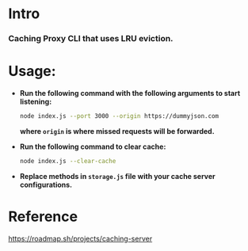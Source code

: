 # Intro

### Caching Proxy CLI that uses LRU eviction.

# Usage:

- **Run the following command with the following arguments to start listening:**
	```bash
	node index.js --port 3000 --origin https://dummyjson.com
	```
	**where `origin` is where missed requests will be forwarded.**

- **Run the following command to clear cache:**
	```bash
	node index.js --clear-cache
	```


- **Replace methods in `storage.js` file with your cache server configurations.**

# Reference
https://roadmap.sh/projects/caching-server
